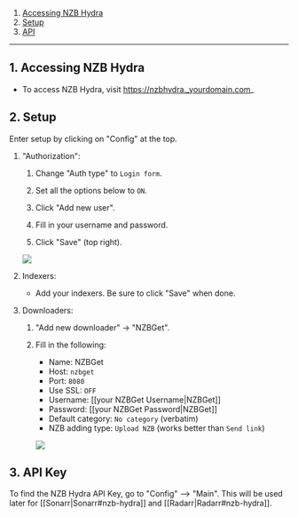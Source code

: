 <!-- TOC depthFrom:1 depthTo:6 withLinks:1 updateOnSave:0 orderedList:0 -->

1. [Accessing NZB Hydra](#1-accessing-nzb-hydra)
2. [Setup](#2-setup)
3. [API](#3-api-key)

<!-- /TOC -->

---


## 1. Accessing NZB Hydra

- To access NZB Hydra, visit https://nzbhydra._yourdomain.com_

## 2. Setup

Enter setup by clicking on "Config" at the top.

1. "Authorization":

    1. Change "Auth type" to `Login form`.

    1. Set all the options below to `ON`.
    1. Click "Add new user". 
    1. Fill in your username and password.
    1. Click "Save" (top right).
    
    ![](http://i.imgur.com/jsSwajH.png)

 1. Indexers:

    - Add your indexers. Be sure to click "Save" when done.

 1. Downloaders:

    1. "Add new downloader" -> "NZBGet".

    1. Fill in the following:
       - Name: NZBGet
       - Host: `nzbget`
       - Port: `8080`
       - Use SSL: `OFF`
       - Username: [[your NZBGet Username|NZBGet]]
       - Password: [[your NZBGet Password|NZBGet]]
       - Default category: `No category` (verbatim)
       - NZB adding type: `Upload NZB` (works better than `Send link`) 
  
       ![](https://i.imgur.com/xIQiHQd.png)

## 3. API Key

To find the NZB Hydra API Key, go to "Config" --> "Main". This will be used later for [[Sonarr|Sonarr#nzb-hydra]] and [[Radarr|Radarr#nzb-hydra]].